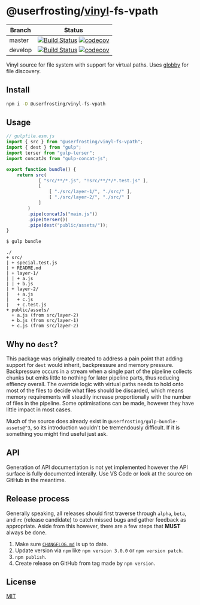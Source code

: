 # @userfrosting/[vinyl](https://github.com/gulpjs/vinyl)-fs-vpath

| Branch | Status |
| ------ | ------ |
| master | [![Build Status](https://travis-ci.org/userfrosting/vinyl-fs-vpath.svg?branch=master)](https://travis-ci.org/userfrosting/vinyl-fs-vpath) [![codecov](https://codecov.io/gh/userfrosting/vinyl-fs-vpath/branch/master/graph/badge.svg)](https://codecov.io/gh/userfrosting/vinyl-fs-vpath/branch/master) |
| develop | [![Build Status](https://travis-ci.org/userfrosting/vinyl-fs-vpath.svg?branch=develop)](https://travis-ci.org/userfrosting/vinyl-fs-vpath) [![codecov](https://codecov.io/gh/userfrosting/vinyl-fs-vpath/branch/develop/graph/badge.svg)](https://codecov.io/gh/userfrosting/vinyl-fs-vpath/branch/develop) |

Vinyl source for file system with support for virtual paths. Uses [globby](https://www.npmjs.com/package/globby) for file discovery.

## Install

```bash
npm i -D @userfrosting/vinyl-fs-vpath
```

## Usage

```js
// gulpfile.esm.js
import { src } from "@userfrosting/vinyl-fs-vpath";
import { dest } from "gulp";
import terser from "gulp-terser";
import concatJs from "gulp-concat-js";

export function bundle() {
    return src(
            [ "src/**/*.js", "!src/**/*/*.test.js" ],
            [
                [ "./src/layer-1/", "./src/" ],
                [ "./src/layer-2/", "./src/" ]
            ]
        )
        .pipe(concatJs("main.js"))
        .pipe(terser())
        .pipe(dest("public/assets/"));
}
```

```bash
$ gulp bundle
```

```
./
+ src/
| + special.test.js
| + README.md
| + layer-1/
| | + a.js
| | + b.js
| + layer-2/
|   + a.js
|   + c.js
|   + c.test.js
+ public/assets/
  + a.js (from src/layer-2)
  + b.js (from src/layer-1)
  + c.js (from src/layer-2)
```

## Why no `dest`?

This package was originally created to address a pain point that adding support for `dest` would inherit, backpressure and memory pressure. Backpressure occurs in a stream when a single part of the pipeline collects chunks but emits little to nothing for later pipeline parts, thus reducing effiency overall. The override logic with virtual paths needs to hold onto most of the files to decide what files should be discarded, which means memory requirements will steadily increase proportionally with the number of files in the pipeline. Some optimisations can be made, however they have little impact in most cases.

Much of the source does already exist in `@userfrosting/gulp-bundle-assets@^3`, so its introduction wouldn't be tremendously difficult. If it is something you might find useful just ask.

## API

Generation of API documentation is not yet implemented however the API surface is fully documented interally. Use VS Code or look at the source on GitHub in the meantime.

## Release process

Generally speaking, all releases should first traverse through `alpha`, `beta`, and `rc` (release candidate) to catch missed bugs and gather feedback as appropriate. Aside from this however, there are a few steps that **MUST** always be done.

1. Make sure [`CHANGELOG.md`](./CHANGELOG.md) is up to date.
2. Update version via `npm` like `npm version 3.0.0` or `npm version patch`.
3. `npm publish`.
4. Create release on GitHub from tag made by `npm version`.

## License

[MIT](LICENSE)
